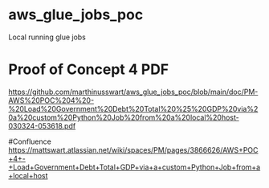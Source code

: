 # aws_glue_jobs_poc
Local running glue jobs

# Proof of Concept 4 PDF
https://github.com/marthinusswart/aws_glue_jobs_poc/blob/main/doc/PM-AWS%20POC%204%20-%20Load%20Government%20Debt%20Total%20%25%20GDP%20via%20a%20custom%20Python%20Job%20from%20a%20local%20host-030324-053618.pdf

#Confluence
https://mattswart.atlassian.net/wiki/spaces/PM/pages/3866626/AWS+POC+4+-+Load+Government+Debt+Total+GDP+via+a+custom+Python+Job+from+a+local+host
